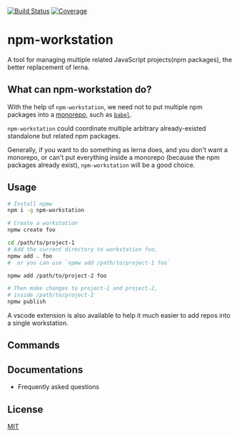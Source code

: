 [![Build Status](https://travis-ci.org/kaelzhang/npm-workstation.svg?branch=master)](https://travis-ci.org/kaelzhang/npm-workstation)
[![Coverage](https://codecov.io/gh/kaelzhang/npm-workstation/branch/master/graph/badge.svg)](https://codecov.io/gh/kaelzhang/npm-workstation)
<!-- optional appveyor tst
[![Windows Build Status](https://ci.appveyor.com/api/projects/status/github/kaelzhang/npm-workstation?branch=master&svg=true)](https://ci.appveyor.com/project/kaelzhang/npm-workstation)
-->
<!-- optional npm version
[![NPM version](https://badge.fury.io/js/npm-workstation.svg)](http://badge.fury.io/js/npm-workstation)
-->
<!-- optional npm downloads
[![npm module downloads per month](http://img.shields.io/npm/dm/npm-workstation.svg)](https://www.npmjs.org/package/npm-workstation)
-->
<!-- optional dependency status
[![Dependency Status](https://david-dm.org/kaelzhang/npm-workstation.svg)](https://david-dm.org/kaelzhang/npm-workstation)
-->

# npm-workstation

A tool for managing multiple related JavaScript projects(npm packages), the better replacement of lerna.

## What can npm-workstation do?

With the help of `npm-workstation`, we need not to put multiple npm packages into a [monorepo](https://en.wikipedia.org/wiki/Monorepo), such as [`babel`](https://github.com/babel/babel).

`npm-workstation` could coordinate multiple arbitrary already-existed standalone but related npm packages.

Generally, if you want to do something as lerna does, and you don't want a monorepo, or can't put everything inside a monorepo (because the npm packages already exist), `npm-workstation` will be a good choice.

## Usage

```sh
# Install npmw
npm i -g npm-workstation

# Create a workstation
npmw create foo

cd /path/to/project-1
# Add the current directory to workstation foo,
npmw add . foo
#  or you can use `npmw add /path/to/project-1 foo`

npmw add /path/to/project-2 foo

# Then make changes to project-1 and project-2,
# inside /path/to/project-2
npmw publish
```

A vscode extension is also available to help it much easier to add repos into a single workstation.

## Commands

## Documentations

- Frequently asked questions

## License

[MIT](LICENSE)
